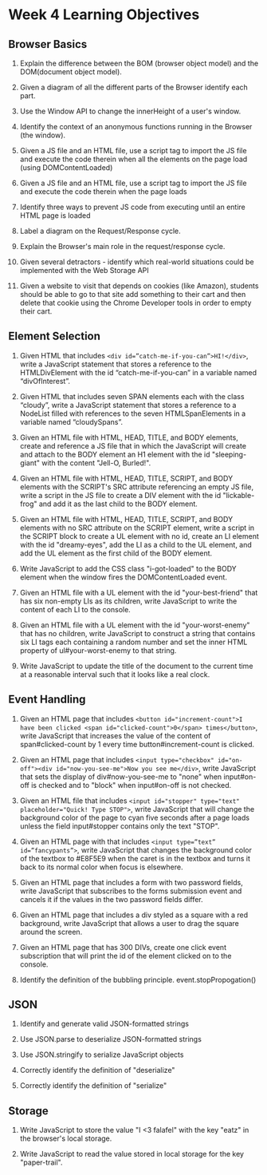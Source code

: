 # Week 4 Learning Objectives

## Browser Basics
  1. Explain the difference between the BOM (browser object model) and the DOM(document object model).

  2. Given a diagram of all the different parts of the Browser identify each part.

  3. Use the Window API to change the innerHeight of a user's window.

  4. Identify the context of an anonymous functions running in the Browser (the window).

  5. Given a JS file and an HTML file, use a script tag to import the JS file and execute the code therein when all the elements on the page load (using DOMContentLoaded)

  6. Given a JS file and an HTML file, use a script tag to import the JS file and execute the code therein when the page loads

  7. Identify three ways to prevent JS code from executing until an entire HTML page is loaded

  8. Label a diagram on the Request/Response cycle.

  9. Explain the Browser's main role in the request/response cycle.

  10. Given several detractors - identify which real-world situations could be implemented with the Web Storage API

  11. Given a website to visit that depends on cookies (like Amazon), students should be able to go to that site add something to their cart and then delete that cookie using the Chrome Developer tools in order to empty their cart.

## Element Selection
  1. Given HTML that includes `<div id=”catch-me-if-you-can”>HI!</div>`, write a JavaScript statement that stores a reference to the HTMLDivElement with the id “catch-me-if-you-can” in a variable named “divOfInterest”.

  2. Given HTML that includes seven SPAN elements each with the class “cloudy”, write a JavaScript statement that stores a reference to a NodeList filled with references to the seven HTMLSpanElements in a variable named “cloudySpans”.

  3. Given an HTML file with HTML, HEAD, TITLE, and BODY elements, create and reference a JS file that in which the JavaScript will create and attach to the BODY element an H1 element with the id "sleeping-giant" with the content "Jell-O, Burled!".

  4. Given an HTML file with HTML, HEAD, TITLE, SCRIPT, and BODY elements with the SCRIPT's SRC attribute referencing an empty JS file, write a script in the JS file to create a DIV element with the id "lickable-frog" and add it as the last child to the BODY element.

  5. Given an HTML file with HTML, HEAD, TITLE, SCRIPT, and BODY elements with no SRC attribute on the SCRIPT element, write a script in the SCRIPT block to create a UL element with no id, create an LI element with the id "dreamy-eyes", add the LI as a child to the UL element, and add the UL element as the first child of the BODY element.

  6. Write JavaScript to add the CSS class "i-got-loaded" to the BODY element when the window fires the DOMContentLoaded event.

  7. Given an HTML file with a UL element with the id "your-best-friend" that has six non-empty LIs as its children, write JavaScript to write the content of each LI to the console.

  8. Given an HTML file with a UL element with the id "your-worst-enemy" that has no children, write JavaScript to construct a string that contains six LI tags each containing a random number and set the inner HTML property of ul#your-worst-enemy to that string.

  9. Write JavaScript to update the title of the document to the current time at a reasonable interval such that it looks like a real clock.

## Event Handling
  1. Given an HTML page that includes `<button id="increment-count">I have been clicked <span id="clicked-count">0</span> times</button>`, write JavaScript that increases the value of the content of span#clicked-count by 1 every time button#increment-count is clicked.

  2. Given an HTML page that includes `<input type="checkbox" id="on-off"><div id="now-you-see-me">Now you see me</div>`, write JavaScript that sets the display of div#now-you-see-me to "none" when input#on-off is checked and to "block" when input#on-off is not checked.

  3. Given an HTML file that includes `<input id="stopper" type="text" placeholder="Quick! Type STOP">`, write JavaScript that will change the background color of the page to cyan five seconds after a page loads unless the field input#stopper contains only the text "STOP".

  4. Given an HTML page with that includes `<input type=”text” id=”fancypants”>`, write JavaScript that changes the background color of the textbox to #E8F5E9 when the caret is in the textbox and turns it back to its normal color when focus is elsewhere.

  5. Given an HTML page that includes a form with two password fields, write JavaScript that subscribes to the forms submission event and cancels it if the values in the two password fields differ.

  6. Given an HTML page that includes a div styled as a square with a red background, write JavaScript that allows a user to drag the square around the screen.

  7. Given an HTML page that has 300 DIVs, create one click event subscription that will print the id of the element clicked on to the console.

  8. Identify the definition of the bubbling principle.
  event.stopPropogation()

## JSON
  1. Identify and generate valid JSON-formatted strings

  2. Use JSON.parse to deserialize JSON-formatted strings

  3. Use JSON.stringify to serialize JavaScript objects

  4. Correctly identify the definition of "deserialize"

  5. Correctly identify the definition of "serialize"

## Storage
  1. Write JavaScript to store the value "I <3 falafel" with the key "eatz" in the browser's local storage.

  2. Write JavaScript to read the value stored in local storage for the key "paper-trail".